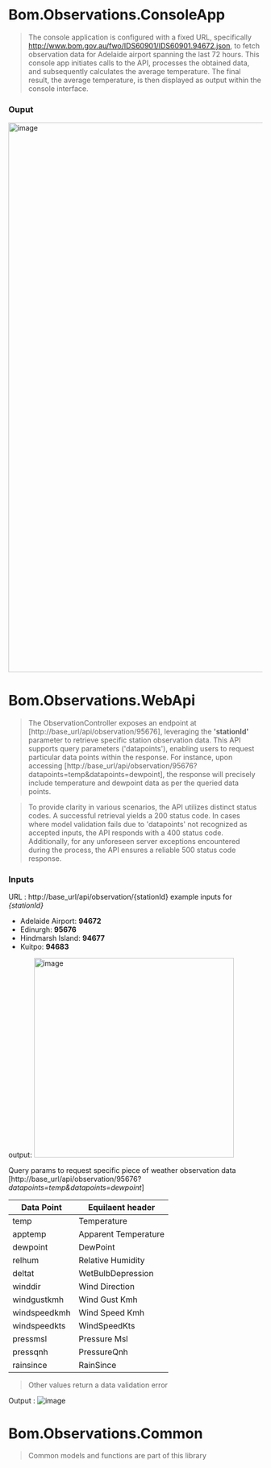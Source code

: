 # Bom.Observations.ConsoleApp

>
> The console application is configured with a fixed URL, specifically http://www.bom.gov.au/fwo/IDS60901/IDS60901.94672.json,
>  to fetch observation data for Adelaide airport spanning the last 72 hours. This console app initiates calls to the API,
> processes the obtained data, and subsequently calculates the average temperature.
>  The final result, the average temperature, is then displayed as output within the console interface.
>

### Ouput 
<img width="1091" alt="image" src="https://github.com/swetha1002c/CodingChallenge/assets/155873478/58341761-d41e-4d11-ad8e-8a11d235c910">


# Bom.Observations.WebApi

>The ObservationController exposes an endpoint at [http://base_url/api/observation/95676], leveraging the **'stationId'** parameter to retrieve specific station observation data. This API supports query parameters ('datapoints'),
> enabling users to request particular data points within the response. For instance, upon accessing [http://base_url/api/observation/95676?datapoints=temp&datapoints=dewpoint],
> the response will precisely include temperature and dewpoint data as per the queried data points.

>To provide clarity in various scenarios, the API utilizes distinct status codes.
> A successful retrieval yields a 200 status code. In cases where model validation fails due to 'datapoints' not recognized as accepted inputs,
> the API responds with a 400 status code.
>Additionally, for any unforeseen server exceptions encountered during the process, the API ensures a reliable 500 status code response.


### Inputs

URL : http://base_url/api/observation/{stationId}
example inputs for *{stationId}*
* Adelaide Airport: **94672**
* Edinurgh: **95676**
* Hindmarsh Island: **94677**
* Kuitpo: **94683**

output: <img width="396" alt="image" src="https://github.com/swetha1002c/CodingChallenge/assets/155873478/10d5b81c-cfb9-44bc-b3f5-6c0b104419ca">

Query params to request specific piece of weather observation data [http://base_url/api/observation/95676?*datapoints=temp&datapoints=dewpoint*]

| Data Point  | Equilaent header |
| ------------- | ------------- |
| temp  | Temperature  |
| apptemp  | Apparent Temperature  |
| dewpoint  | DewPoint  |
| relhum  | Relative Humidity  |
| deltat  | WetBulbDepression  |
| winddir  | Wind Direction  |
| windgustkmh  | Wind Gust Kmh  |
| windspeedkmh  | Wind Speed Kmh  |
| windspeedkts  | WindSpeedKts  |
| pressmsl  | Pressure Msl  |
| pressqnh  | PressureQnh  |
| rainsince  | RainSince  |

> Other values return a data validation error

Output : ![image](https://github.com/swetha1002c/CodingChallenge/assets/155873478/1f75d028-0730-401f-b773-e218d4a0a845)

 
# Bom.Observations.Common

> Common models and functions are part of this library

